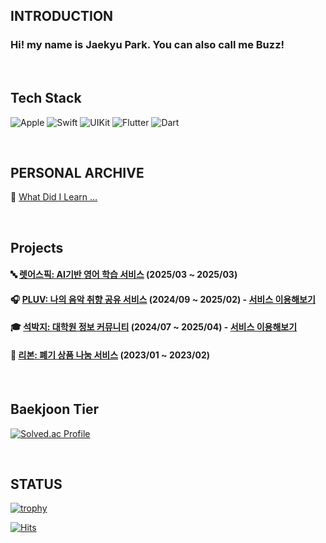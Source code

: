 <div align="left">

  ## INTRODUCTION

  ### Hi! my name is Jaekyu Park. You can also call me Buzz!

  <br>
  
  ## Tech Stack
  ![Apple](https://img.shields.io/badge/iOS-000000?style=flat&logo=Apple&logoColor=white) ![Swift](https://img.shields.io/badge/Swift-F54A2A?style=flate&logo=Swift&logoColor=white) ![UIKit
  ](https://img.shields.io/badge/UIkit-2396F3?style=flat&logo=UIKit&logoColor=white) ![Flutter](https://img.shields.io/badge/Flutter-02569B?style=flate&logo=Flutter&logoColor=white) ![Dart](https://img.shields.io/badge/Dart-0175C2?style=flate&logo=dart&logoColor=white)
  
  <br>
  
  ## PERSONAL ARCHIVE
  
  📖 [What Did I Learn ...](https://github.com/Jaewift/TIL)
  
  <br>

   ## Projects

   #### 🔤 [렛어스픽: AI기반 영어 학습 서비스](https://github.com/letusGo-Hack/25_05_letuspeak_aitutor) (2025/03 ~ 2025/03)

   #### 🎧 [PLUV: 나의 음악 취향 공유 서비스](https://github.com/Central-MakeUs/PLUV-iOS) (2024/09 ~ 2025/02) - [서비스 이용해보기](https://apps.apple.com/kr/app/pluv/id6645736556?l=en-GB)

   #### 🎓 [석박지: 대학원 정보 커뮤니티](https://github.com/SukBakJi/SukBakJi-iOS) (2024/07 ~ 2025/04) - [서비스 이용해보기](https://apps.apple.com/kr/app/%EC%84%9D%EB%B0%95%EC%A7%80/id6743091235)

   #### 🎀 [리본: 폐기 상품 나눔 서비스](https://github.com/umc-reborn/Reborn-iOS) (2023/01 ~ 2023/02)

  <br>
  
  ## Baekjoon Tier
  
  [![Solved.ac Profile](http://mazassumnida.wtf/api/v2/generate_badge?boj=jaewift)](https://solved.ac/jaewift/)
  
  <br>

  ## STATUS

  [![trophy](https://github-profile-trophy.vercel.app/?username=Jaewift&theme=chalk&row=1&column=5)](https://github.com/ryo-ma/github-profile-trophy)
  
  [![Hits](https://hits.seeyoufarm.com/api/count/incr/badge.svg?url=https%3A%2F%2Fgithub.com%2FJaewift&count_bg=%2379C83D&title_bg=%23555555&icon=&icon_color=%23E7E7E7&title=hits&edge_flat=false)](https://hits.seeyoufarm.com)

</div>
